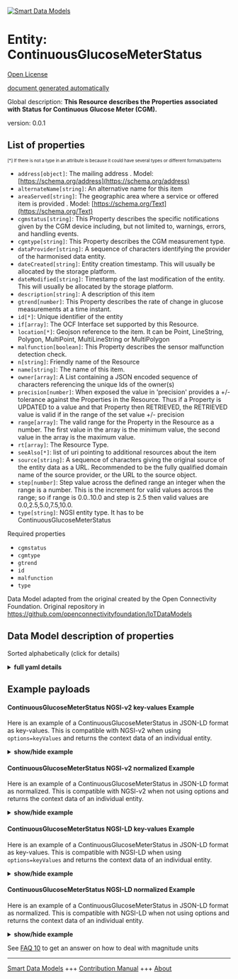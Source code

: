 <!-- 10-Header -->  
[![Smart Data Models](https://smartdatamodels.org/wp-content/uploads/2022/01/SmartDataModels_logo.png "Logo")](https://smartdatamodels.org)  
Entity: ContinuousGlucoseMeterStatus  
====================================<!-- /10-Header -->  
<!-- 15-License -->  
[Open License](https://github.com/smart-data-models//dataModel.OCF/blob/master/ContinuousGlucoseMeterStatus/LICENSE.md)  
[document generated automatically](https://docs.google.com/presentation/d/e/2PACX-1vTs-Ng5dIAwkg91oTTUdt8ua7woBXhPnwavZ0FxgR8BsAI_Ek3C5q97Nd94HS8KhP-r_quD4H0fgyt3/pub?start=false&loop=false&delayms=3000#slide=id.gb715ace035_0_60)  
<!-- /15-License -->  
<!-- 20-Description -->  
Global description: **This Resource describes the Properties associated with Status for Continuous Glucose Meter (CGM).**  
version: 0.0.1  
<!-- /20-Description -->  
<!-- 30-PropertiesList -->  

## List of properties  

<sup><sub>[*] If there is not a type in an attribute is because it could have several types or different formats/patterns</sub></sup>  
- `address[object]`: The mailing address  . Model: [https://schema.org/address](https://schema.org/address)- `alternateName[string]`: An alternative name for this item  - `areaServed[string]`: The geographic area where a service or offered item is provided  . Model: [https://schema.org/Text](https://schema.org/Text)- `cgmstatus[string]`: This Property describes the specific notifications given by the CGM device including, but not limited to, warnings, errors, and handling events.  - `cgmtype[string]`: This Property describes the CGM measurement type.  - `dataProvider[string]`: A sequence of characters identifying the provider of the harmonised data entity.  - `dateCreated[string]`: Entity creation timestamp. This will usually be allocated by the storage platform.  - `dateModified[string]`: Timestamp of the last modification of the entity. This will usually be allocated by the storage platform.  - `description[string]`: A description of this item  - `gtrend[number]`: This Property describes the rate of change in glucose measurements at a time instant.  - `id[*]`: Unique identifier of the entity  - `if[array]`: The OCF Interface set supported by this Resource.  - `location[*]`: Geojson reference to the item. It can be Point, LineString, Polygon, MultiPoint, MultiLineString or MultiPolygon  - `malfunction[boolean]`: This Property describes the sensor malfunction detection check.  - `n[string]`: Friendly name of the Resource  - `name[string]`: The name of this item.  - `owner[array]`: A List containing a JSON encoded sequence of characters referencing the unique Ids of the owner(s)  - `precision[number]`: When exposed the value in 'precision' provides a +/- tolerance against the Properties in the Resource. Thus if a Property is UPDATED to a value and that Property then RETRIEVED, the RETRIEVED value is valid if in the range of the set value +/- precision  - `range[array]`: The valid range for the Property in the Resource as a number. The first value in the array is the minimum value, the second value in the array is the maximum value.  - `rt[array]`: The Resource Type.  - `seeAlso[*]`: list of uri pointing to additional resources about the item  - `source[string]`: A sequence of characters giving the original source of the entity data as a URL. Recommended to be the fully qualified domain name of the source provider, or the URL to the source object.  - `step[number]`: Step value across the defined range an integer when the range is a number.  This is the increment for valid values across the range; so if range is 0.0..10.0 and step is 2.5 then valid values are 0.0,2.5,5.0,7.5,10.0.  - `type[string]`: NGSI entity type. It has to be ContinuousGlucoseMeterStatus  <!-- /30-PropertiesList -->  
<!-- 35-RequiredProperties -->  
Required properties  
- `cgmstatus`  - `cgmtype`  - `gtrend`  - `id`  - `malfunction`  - `type`  <!-- /35-RequiredProperties -->  
<!-- 40-RequiredProperties -->  
Data Model adapted from the original created by the Open Connectivity Foundation. Original repository in https://github.com/openconnectivityfoundation/IoTDataModels  
<!-- /40-RequiredProperties -->  
<!-- 50-DataModelHeader -->  
## Data Model description of properties  
Sorted alphabetically (click for details)  
<!-- /50-DataModelHeader -->  
<!-- 60-ModelYaml -->  
<details><summary><strong>full yaml details</strong></summary>    
```yaml  
ContinuousGlucoseMeterStatus:    
  description: 'This Resource describes the Properties associated with Status for Continuous Glucose Meter (CGM).'    
  properties:    
    address:    
      description: 'The mailing address'    
      properties:    
        addressCountry:    
          description: 'Property. The country. For example, Spain. Model:''https://schema.org/addressCountry'''    
          type: string    
        addressLocality:    
          description: 'Property. The locality in which the street address is, and which is in the region. Model:''https://schema.org/addressLocality'''    
          type: string    
        addressRegion:    
          description: 'Property. The region in which the locality is, and which is in the country. Model:''https://schema.org/addressRegion'''    
          type: string    
        postOfficeBoxNumber:    
          description: 'Property. The post office box number for PO box addresses. For example, 03578. Model:''https://schema.org/postOfficeBoxNumber'''    
          type: string    
        postalCode:    
          description: 'Property. The postal code. For example, 24004. Model:''https://schema.org/https://schema.org/postalCode'''    
          type: string    
        streetAddress:    
          description: 'Property. The street address. Model:''https://schema.org/streetAddress'''    
          type: string    
      type: object    
      x-ngsi:    
        model: https://schema.org/address    
        type: Property    
    alternateName:    
      description: 'An alternative name for this item'    
      type: string    
      x-ngsi:    
        type: Property    
    areaServed:    
      description: 'The geographic area where a service or offered item is provided'    
      type: string    
      x-ngsi:    
        model: https://schema.org/Text    
        type: Property    
    cgmstatus:    
      description: 'This Property describes the specific notifications given by the CGM device including, but not limited to, warnings, errors, and handling events.'    
      readOnly: true    
      type: string    
      x-ngsi:    
        type: Property    
    cgmtype:    
      description: 'This Property describes the CGM measurement type.'    
      enum:    
        - 'Capillary Whole blood'    
        - 'Capillary Plasma'    
        - 'Venous Plasma'    
        - 'Arterial Whole blood'    
        - 'Arterial Plasma'    
        - 'Undetermined Whole blood'    
        - 'Undetermined Plasma'    
        - 'Interstitial Fluid'    
      readOnly: true    
      type: string    
      x-ngsi:    
        type: Property    
    dataProvider:    
      description: 'A sequence of characters identifying the provider of the harmonised data entity.'    
      type: string    
      x-ngsi:    
        type: Property    
    dateCreated:    
      description: 'Entity creation timestamp. This will usually be allocated by the storage platform.'    
      format: date-time    
      type: string    
      x-ngsi:    
        type: Property    
    dateModified:    
      description: 'Timestamp of the last modification of the entity. This will usually be allocated by the storage platform.'    
      format: date-time    
      type: string    
      x-ngsi:    
        type: Property    
    description:    
      description: 'A description of this item'    
      type: string    
      x-ngsi:    
        type: Property    
    gtrend:    
      description: 'This Property describes the rate of change in glucose measurements at a time instant.'    
      minimum: 0.0    
      readOnly: true    
      type: number    
      x-ngsi:    
        type: Property    
    id:    
      anyOf: &continuousglucosemeterstatus_-_properties_-_owner_-_items_-_anyof    
        - description: 'Property. Identifier format of any NGSI entity'    
          maxLength: 256    
          minLength: 1    
          pattern: ^[\w\-\.\{\}\$\+\*\[\]`|~^@!,:\\]+$    
          type: string    
        - description: 'Property. Identifier format of any NGSI entity'    
          format: uri    
          type: string    
      description: 'Unique identifier of the entity'    
      x-ngsi:    
        type: Property    
    if:    
      description: 'The OCF Interface set supported by this Resource.'    
      items:    
        enum:    
          - oic.if.s    
          - oic.if.baseline    
        type: string    
      minItems: 1    
      readOnly: true    
      type: array    
      uniqueItems: true    
      x-ngsi:    
        type: Property    
    location:    
      description: 'Geojson reference to the item. It can be Point, LineString, Polygon, MultiPoint, MultiLineString or MultiPolygon'    
      oneOf:    
        - description: 'Geoproperty. Geojson reference to the item. Point'    
          properties:    
            bbox:    
              items:    
                type: number    
              minItems: 4    
              type: array    
            coordinates:    
              items:    
                type: number    
              minItems: 2    
              type: array    
            type:    
              enum:    
                - Point    
              type: string    
          required:    
            - type    
            - coordinates    
          title: 'GeoJSON Point'    
          type: object    
        - description: 'Geoproperty. Geojson reference to the item. LineString'    
          properties:    
            bbox:    
              items:    
                type: number    
              minItems: 4    
              type: array    
            coordinates:    
              items:    
                items:    
                  type: number    
                minItems: 2    
                type: array    
              minItems: 2    
              type: array    
            type:    
              enum:    
                - LineString    
              type: string    
          required:    
            - type    
            - coordinates    
          title: 'GeoJSON LineString'    
          type: object    
        - description: 'Geoproperty. Geojson reference to the item. Polygon'    
          properties:    
            bbox:    
              items:    
                type: number    
              minItems: 4    
              type: array    
            coordinates:    
              items:    
                items:    
                  items:    
                    type: number    
                  minItems: 2    
                  type: array    
                minItems: 4    
                type: array    
              type: array    
            type:    
              enum:    
                - Polygon    
              type: string    
          required:    
            - type    
            - coordinates    
          title: 'GeoJSON Polygon'    
          type: object    
        - description: 'Geoproperty. Geojson reference to the item. MultiPoint'    
          properties:    
            bbox:    
              items:    
                type: number    
              minItems: 4    
              type: array    
            coordinates:    
              items:    
                items:    
                  type: number    
                minItems: 2    
                type: array    
              type: array    
            type:    
              enum:    
                - MultiPoint    
              type: string    
          required:    
            - type    
            - coordinates    
          title: 'GeoJSON MultiPoint'    
          type: object    
        - description: 'Geoproperty. Geojson reference to the item. MultiLineString'    
          properties:    
            bbox:    
              items:    
                type: number    
              minItems: 4    
              type: array    
            coordinates:    
              items:    
                items:    
                  items:    
                    type: number    
                  minItems: 2    
                  type: array    
                minItems: 2    
                type: array    
              type: array    
            type:    
              enum:    
                - MultiLineString    
              type: string    
          required:    
            - type    
            - coordinates    
          title: 'GeoJSON MultiLineString'    
          type: object    
        - description: 'Geoproperty. Geojson reference to the item. MultiLineString'    
          properties:    
            bbox:    
              items:    
                type: number    
              minItems: 4    
              type: array    
            coordinates:    
              items:    
                items:    
                  items:    
                    items:    
                      type: number    
                    minItems: 2    
                    type: array    
                  minItems: 4    
                  type: array    
                type: array    
              type: array    
            type:    
              enum:    
                - MultiPolygon    
              type: string    
          required:    
            - type    
            - coordinates    
          title: 'GeoJSON MultiPolygon'    
          type: object    
      x-ngsi:    
        type: Geoproperty    
    malfunction:    
      description: 'This Property describes the sensor malfunction detection check.'    
      readOnly: true    
      type: boolean    
      x-ngsi:    
        type: Property    
    n:    
      description: 'Friendly name of the Resource'    
      maxLength: 64    
      readOnly: true    
      type: string    
      x-ngsi:    
        type: Property    
    name:    
      description: 'The name of this item.'    
      type: string    
      x-ngsi:    
        type: Property    
    owner:    
      description: 'A List containing a JSON encoded sequence of characters referencing the unique Ids of the owner(s)'    
      items:    
        anyOf: *continuousglucosemeterstatus_-_properties_-_owner_-_items_-_anyof    
        description: 'Property. Unique identifier of the entity'    
      type: array    
      x-ngsi:    
        type: Property    
    precision:    
      description: 'When exposed the value in ''precision'' provides a +/- tolerance against the Properties in the Resource. Thus if a Property is UPDATED to a value and that Property then RETRIEVED, the RETRIEVED value is valid if in the range of the set value +/- precision'    
      readOnly: true    
      type: number    
      x-ngsi:    
        type: Property    
    range:    
      description: 'The valid range for the Property in the Resource as a number. The first value in the array is the minimum value, the second value in the array is the maximum value.'    
      items:    
        type: number    
      maxItems: 2    
      minItems: 2    
      readOnly: true    
      type: array    
      x-ngsi:    
        type: Property    
    rt:    
      description: 'The Resource Type.'    
      items:    
        enum:    
          - oic.r.cgm.status    
        type: string    
      minItems: 1    
      readOnly: true    
      type: array    
      uniqueItems: true    
      x-ngsi:    
        type: Property    
    seeAlso:    
      description: 'list of uri pointing to additional resources about the item'    
      oneOf:    
        - items:    
            format: uri    
            type: string    
          minItems: 1    
          type: array    
        - format: uri    
          type: string    
      x-ngsi:    
        type: Property    
    source:    
      description: 'A sequence of characters giving the original source of the entity data as a URL. Recommended to be the fully qualified domain name of the source provider, or the URL to the source object.'    
      type: string    
      x-ngsi:    
        type: Property    
    step:    
      description: 'Step value across the defined range an integer when the range is a number.  This is the increment for valid values across the range; so if range is 0.0..10.0 and step is 2.5 then valid values are 0.0,2.5,5.0,7.5,10.0.'    
      readOnly: true    
      type: number    
      x-ngsi:    
        type: Property    
    type:    
      description: 'NGSI entity type. It has to be ContinuousGlucoseMeterStatus'    
      enum:    
        - ContinuousGlucoseMeterStatus    
      type: string    
      x-ngsi:    
        type: Property    
  required:    
    - cgmtype    
    - cgmstatus    
    - gtrend    
    - malfunction    
    - id    
    - type    
  type: object    
  x-derived-from: https://raw.githubusercontent.com/openconnectivityfoundation/IoTDataModels/master/ContinuousGlucoseMeterStatus.swagger.json    
  x-disclaimer: 'Redistribution and use in source and binary forms, with or without modification, are permitted  provided that the license conditions are met. Copyleft (c) 2021 Contributors to Smart Data Models Program'    
  x-license-url: https://github.com/smart-data-models/dataModel.OCF/blob/master/ContinuousGlucoseMeterStatus/LICENSE.md    
  x-model-schema: https://smart-data-models.github.io/dataModel.OCF/ContinuousGlucoseMeterStatus/schema.json    
  x-model-tags: OCF    
  x-version: 0.0.1    
```  
</details>    
<!-- /60-ModelYaml -->  
<!-- 70-MiddleNotes -->  
<!-- /70-MiddleNotes -->  
<!-- 80-Examples -->  
## Example payloads    
#### ContinuousGlucoseMeterStatus NGSI-v2 key-values Example    
Here is an example of a ContinuousGlucoseMeterStatus in JSON-LD format as key-values. This is compatible with NGSI-v2 when  using `options=keyValues` and returns the context data of an individual entity.  
<details><summary><strong>show/hide example</strong></summary>    
```json  
{  
  "id": "urn:ngsi-ld:ContinuousGlucoseMeterStatus:id:FOLL:67268630",  
  "dateCreated": "1998-10-08T22:16:19Z",  
  "dateModified": "2006-11-21T05:20:19Z",  
  "source": "Same leg mention interesting throughout lay.",  
  "name": "Interest time want they lot sing air. Poor system event writer. Prepare difficult card structure form present.",  
  "alternateName": "Mean first real upon maintain choice actually woman. Possible term mind coach whole campaign.",  
  "description": "Energy factor join research. Produce ball best son. Want huge big beat guess generation. Perform ahead national do.",  
  "dataProvider": "Relationship difficult rather. Sit she help Republican ability court above state. Maybe mouth image. Born but pretty price father.",  
  "owner": [  
    "urn:ngsi-ld:ContinuousGlucoseMeterStatus:items:SHYQ:93356123",  
    "urn:ngsi-ld:ContinuousGlucoseMeterStatus:items:EKNP:26634712"  
  ],  
  "seeAlso": [  
    "urn:ngsi-ld:ContinuousGlucoseMeterStatus:items:AIWB:97278201",  
    "urn:ngsi-ld:ContinuousGlucoseMeterStatus:items:MDYT:32462764"  
  ],  
  "location": {  
    "type": "Point",  
    "coordinates": [  
      58.850143,  
      165.413238  
    ]  
  },  
  "address": {  
    "streetAddress": "Whom common travel cost laugh start. Cultural general operation operation.",  
    "addressLocality": "Material technology machine just. Single team produce your practice program leg. Card ask medical.",  
    "addressRegion": "Describe cold piece hospital tough amount right traditional. Game try various mean her rule.",  
    "addressCountry": "Do table fast check pay when argue deep.",  
    "postalCode": "Final center but station actually under. Day figure be mother. Town officer skill drug huge each.",  
    "postOfficeBoxNumber": "Old specific star attorney walk put people. Eat better road ok state energy."  
  },  
  "areaServed": "Draw north series leader. Such tell responsibility defense. Weight star hundred set pretty leave.",  
  "cgmtype": "Interstitial Fluid",  
  "cgmstatus": "Serve laugh center base development determine. Way someone opportunity realize around management stay.",  
  "gtrend": {  
    "type": "Property",  
    "value": 912.7  
  },  
  "malfunction": {  
    "type": "Property",  
    "value": true  
  },  
  "rt": [  
    "oic.r.cgm.status",  
    "oic.r.cgm.status"  
  ],  
  "n": "About record want position they argue may. Action recognize must imagine fund leg security. Able rise surface first.",  
  "if": [  
    "oic.if.s",  
    "oic.if.baseline"  
  ],  
  "range": [  
    994.5,  
    959.4  
  ],  
  "step": {  
    "type": "Property",  
    "value": 185.6  
  },  
  "precision": {  
    "type": "Property",  
    "value": 204.8  
  },  
  "type": "ContinuousGlucoseMeterStatus"  
}  
```  
</details>  
#### ContinuousGlucoseMeterStatus NGSI-v2 normalized Example    
Here is an example of a ContinuousGlucoseMeterStatus in JSON-LD format as normalized. This is compatible with NGSI-v2 when not using options and returns the context data of an individual entity.  
<details><summary><strong>show/hide example</strong></summary>    
```json  
{  
  "id": {  
    "type": "string",  
    "value": "urn:ngsi-ld:ContinuousGlucoseMeterStatus:id:FOLL:67268630"  
  },  
  "dateCreated": {  
    "format": "date-time",  
    "type": "string",  
    "value": "1998-10-08T22:16:19Z"  
  },  
  "dateModified": {  
    "format": "date-time",  
    "type": "string",  
    "value": "2006-11-21T05:20:19Z"  
  },  
  "source": {  
    "type": "string",  
    "value": "Same leg mention interesting throughout lay."  
  },  
  "name": {  
    "type": "string",  
    "value": "Interest time want they lot sing air. Poor system event writer. Prepare difficult card structure form present."  
  },  
  "alternateName": {  
    "type": "string",  
    "value": "Mean first real upon maintain choice actually woman. Possible term mind coach whole campaign."  
  },  
  "description": {  
    "type": "string",  
    "value": "Energy factor join research. Produce ball best son. Want huge big beat guess generation. Perform ahead national do."  
  },  
  "dataProvider": {  
    "type": "string",  
    "value": "Relationship difficult rather. Sit she help Republican ability court above state. Maybe mouth image. Born but pretty price father."  
  },  
  "owner": {  
    "type": "array",  
    "value": [  
      "urn:ngsi-ld:ContinuousGlucoseMeterStatus:items:SHYQ:93356123",  
      "urn:ngsi-ld:ContinuousGlucoseMeterStatus:items:EKNP:26634712"  
    ]  
  },  
  "seeAlso": {  
    "type": "array",  
    "value": [  
      "urn:ngsi-ld:ContinuousGlucoseMeterStatus:items:AIWB:97278201",  
      "urn:ngsi-ld:ContinuousGlucoseMeterStatus:items:MDYT:32462764"  
    ]  
  },  
  "location": {  
    "type": "object",  
    "value": {  
      "type": "Point",  
      "coordinates": [  
        58.850143,  
        165.413238  
      ]  
    }  
  },  
  "address": {  
    "type": "object",  
    "value": {  
      "streetAddress": "Whom common travel cost laugh start. Cultural general operation operation.",  
      "addressLocality": "Material technology machine just. Single team produce your practice program leg. Card ask medical.",  
      "addressRegion": "Describe cold piece hospital tough amount right traditional. Game try various mean her rule.",  
      "addressCountry": "Do table fast check pay when argue deep.",  
      "postalCode": "Final center but station actually under. Day figure be mother. Town officer skill drug huge each.",  
      "postOfficeBoxNumber": "Old specific star attorney walk put people. Eat better road ok state energy."  
    }  
  },  
  "areaServed": {  
    "type": "string",  
    "value": "Draw north series leader. Such tell responsibility defense. Weight star hundred set pretty leave."  
  },  
  "cgmtype": {  
    "type": "string",  
    "value": "Interstitial Fluid"  
  },  
  "cgmstatus": {  
    "type": "string",  
    "value": "Serve laugh center base development determine. Way someone opportunity realize around management stay."  
  },  
  "gtrend": {  
    "type": "object",  
    "value": {  
      "type": "Property",  
      "value": 912.7  
    }  
  },  
  "malfunction": {  
    "type": "object",  
    "value": {  
      "type": "Property",  
      "value": true  
    }  
  },  
  "rt": {  
    "type": "array",  
    "value": [  
      "oic.r.cgm.status",  
      "oic.r.cgm.status"  
    ]  
  },  
  "n": {  
    "type": "string",  
    "value": "About record want position they argue may. Action recognize must imagine fund leg security. Able rise surface first."  
  },  
  "if": {  
    "type": "array",  
    "value": [  
      "oic.if.s",  
      "oic.if.baseline"  
    ]  
  },  
  "range": {  
    "type": "array",  
    "value": [  
      994.5,  
      959.4  
    ]  
  },  
  "step": {  
    "type": "object",  
    "value": {  
      "type": "Property",  
      "value": 185.6  
    }  
  },  
  "precision": {  
    "type": "object",  
    "value": {  
      "type": "Property",  
      "value": 204.8  
    }  
  },  
  "type": {  
    "type": "string",  
    "value": "ContinuousGlucoseMeterStatus"  
  }  
}  
```  
</details>  
#### ContinuousGlucoseMeterStatus NGSI-LD key-values Example    
Here is an example of a ContinuousGlucoseMeterStatus in JSON-LD format as key-values. This is compatible with NGSI-LD when  using `options=keyValues` and returns the context data of an individual entity.  
<details><summary><strong>show/hide example</strong></summary>    
```json  
{  
    "id": "urn:ngsi-ld:ContinuousGlucoseMeterStatus:id:FOLL:67268630",  
    "dateCreated": "1998-10-08T22:16:19Z",  
    "dateModified": "2006-11-21T05:20:19Z",  
    "source": "Same leg mention interesting throughout lay.",  
    "name": "Interest time want they lot sing air. Poor system event writer. Prepare difficult card structure form present.",  
    "alternateName": "Mean first real upon maintain choice actually woman. Possible term mind coach whole campaign.",  
    "description": "Energy factor join research. Produce ball best son. Want huge big beat guess generation. Perform ahead national do.",  
    "dataProvider": "Relationship difficult rather. Sit she help Republican ability court above state. Maybe mouth image. Born but pretty price father.",  
    "owner": [  
        "urn:ngsi-ld:ContinuousGlucoseMeterStatus:items:SHYQ:93356123",  
        "urn:ngsi-ld:ContinuousGlucoseMeterStatus:items:EKNP:26634712"  
    ],  
    "seeAlso": [  
        "urn:ngsi-ld:ContinuousGlucoseMeterStatus:items:AIWB:97278201",  
        "urn:ngsi-ld:ContinuousGlucoseMeterStatus:items:MDYT:32462764"  
    ],  
    "location": {  
        "type": "Point",  
        "coordinates": [  
            58.850143,  
            165.413238  
        ]  
    },  
    "address": {  
        "streetAddress": "Whom common travel cost laugh start. Cultural general operation operation.",  
        "addressLocality": "Material technology machine just. Single team produce your practice program leg. Card ask medical.",  
        "addressRegion": "Describe cold piece hospital tough amount right traditional. Game try various mean her rule.",  
        "addressCountry": "Do table fast check pay when argue deep.",  
        "postalCode": "Final center but station actually under. Day figure be mother. Town officer skill drug huge each.",  
        "postOfficeBoxNumber": "Old specific star attorney walk put people. Eat better road ok state energy."  
    },  
    "areaServed": "Draw north series leader. Such tell responsibility defense. Weight star hundred set pretty leave.",  
    "cgmtype": "Interstitial Fluid",  
    "cgmstatus": "Serve laugh center base development determine. Way someone opportunity realize around management stay.",  
    "gtrend": {  
        "type": "Property",  
        "value": 912.7  
    },  
    "malfunction": {  
        "type": "Property",  
        "value": true  
    },  
    "rt": [  
        "oic.r.cgm.status",  
        "oic.r.cgm.status"  
    ],  
    "n": "About record want position they argue may. Action recognize must imagine fund leg security. Able rise surface first.",  
    "if": [  
        "oic.if.s",  
        "oic.if.baseline"  
    ],  
    "range": [  
        994.5,  
        959.4  
    ],  
    "step": {  
        "type": "Property",  
        "value": 185.6  
    },  
    "precision": {  
        "type": "Property",  
        "value": 204.8  
    },  
    "type": "ContinuousGlucoseMeterStatus",  
    "@context": [  
        "https://smartdatamodels.org/context.jsonld",  
        "https://raw.githubusercontent.com/smart-data-models/dataModel.OCF/master/context.jsonld"  
    ]  
}  
```  
</details>  
#### ContinuousGlucoseMeterStatus NGSI-LD normalized Example    
Here is an example of a ContinuousGlucoseMeterStatus in JSON-LD format as normalized. This is compatible with NGSI-LD when not using options and returns the context data of an individual entity.  
<details><summary><strong>show/hide example</strong></summary>    
```json  
{  
    "id": "urn:ngsi-ld:ContinuousGlucoseMeterStatus:id:GEYM:33511226",  
    "dateCreated": {  
        "type": "Property",  
        "value": {  
            "@type": "DateTime",  
            "@value": "1970-01-31T04:25:22Z"  
        }  
    },  
    "dateModified": {  
        "type": "Property",  
        "value": {  
            "@type": "DateTime",  
            "@value": "2013-03-06T21:48:48Z"  
        }  
    },  
    "source": {  
        "type": "Property",  
        "value": "Son picture nice floor staff. Remember rest rather certainly education light trip."  
    },  
    "name": {  
        "type": "Property",  
        "value": "Appear present citizen plan town light. Success sign near hot. Receive visit energy interview look total production."  
    },  
    "alternateName": {  
        "type": "Property",  
        "value": "Institution exist class. Tax Mrs news gas join especially easy. Fight about religious price school."  
    },  
    "description": {  
        "type": "Property",  
        "value": "Enough local particularly capital show simply. Perform management type director. Statement central across bit class give."  
    },  
    "dataProvider": {  
        "type": "Property",  
        "value": "Benefit able affect director upon sense happen. Yard born term set task cause between sure."  
    },  
    "owner": {  
        "type": "Property",  
        "value": [  
            "urn:ngsi-ld:ContinuousGlucoseMeterStatus:items:CWSI:41736479",  
            "urn:ngsi-ld:ContinuousGlucoseMeterStatus:items:EEOO:71067269"  
        ]  
    },  
    "seeAlso": {  
        "type": "Property",  
        "value": [  
            "urn:ngsi-ld:ContinuousGlucoseMeterStatus:items:ARZK:43891632"  
        ]  
    },  
    "location": {  
        "type": "Property",  
        "value": {  
            "type": "Point",  
            "coordinates": [  
                -29.772074,  
                114.010154  
            ]  
        }  
    },  
    "address": {  
        "type": "Property",  
        "value": {  
            "streetAddress": "Can model hour give inside strong husband. Theory question evening step fast create. Eye remember industry than.",  
            "addressLocality": "History long story I must. Bag campaign begin factor art prevent civil.",  
            "addressRegion": "Process unit however north yet.",  
            "addressCountry": "Law but live measure. Staff man mention buy billion develop these green. Most attention forget evidence idea show.",  
            "postalCode": "Cell charge direction here them sure involve. Both hotel create challenge follow federal second.",  
            "postOfficeBoxNumber": "She magazine loss themselves. And fear operation ready should democratic. Reflect serious during term decision heavy which."  
        }  
    },  
    "areaServed": {  
        "type": "Property",  
        "value": "Environment machine back central let deep race. Material cost yard like bank."  
    },  
    "cgmtype": {  
        "type": "Property",  
        "value": "Capillary Whole blood"  
    },  
    "cgmstatus": {  
        "type": "Property",  
        "value": "Name thousand great cell. Last action bed executive financial. Foot read environment film able trial could."  
    },  
    "gtrend": {  
        "type": "Property",  
        "value": 620.2  
    },  
    "malfunction": {  
        "type": "Property",  
        "value": true  
    },  
    "rt": {  
        "type": "Property",  
        "value": [  
            "oic.r.cgm.status"  
        ]  
    },  
    "n": {  
        "type": "Property",  
        "value": "Audience study meet today need international. Material Mrs plant part watch trip build professor. Protect your risk letter floor article nature."  
    },  
    "if": {  
        "type": "Property",  
        "value": [  
            "oic.if.s"  
        ]  
    },  
    "range": {  
        "type": "Property",  
        "value": [  
            263.0,  
            342.7  
        ]  
    },  
    "step": {  
        "type": "Property",  
        "value": 563.4  
    },  
    "precision": {  
        "type": "Property",  
        "value": 498.0  
    },  
    "type": "ContinuousGlucoseMeterStatus",  
    "@context": [  
        "https://smartdatamodels.org/context.jsonld",  
        "https://raw.githubusercontent.com/smart-data-models/dataModel.OCF/master/context.jsonld"  
    ]  
}  
```  
</details><!-- /80-Examples -->  
<!-- 90-FooterNotes -->  
<!-- /90-FooterNotes -->  
<!-- 95-Units -->  
See [FAQ 10](https://smartdatamodels.org/index.php/faqs/) to get an answer on how to deal with magnitude units  
<!-- /95-Units -->  
<!-- 97-LastFooter -->  
---  
[Smart Data Models](https://smartdatamodels.org) +++ [Contribution Manual](https://bit.ly/contribution_manual) +++ [About](https://bit.ly/Introduction_SDM)<!-- /97-LastFooter -->  
